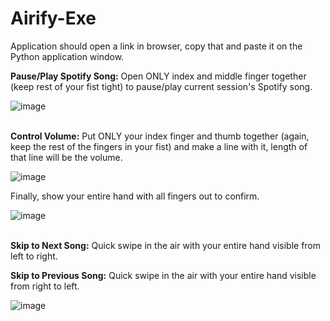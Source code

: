 # Airify-Exe

Application should open a link in browser, copy that and paste it on the Python application window.


**Pause/Play Spotify Song:** Open ONLY index and middle finger together (keep rest of your fist tight) to pause/play current session's Spotify song.

![image](https://user-images.githubusercontent.com/30185594/146083803-9d43c4f6-316b-496f-b4f2-14d83c23eb6e.png)

\
**Control Volume:** Put ONLY your index finger and thumb together (again, keep the rest of the fingers in your fist) and make a line with it, length of that line will be the volume.

![image](https://user-images.githubusercontent.com/30185594/146084017-2d449aaf-a845-47e3-8fb3-a25b3f8424e4.png)

Finally, show your entire hand with all fingers out to confirm.

![image](https://user-images.githubusercontent.com/30185594/146084104-ecefe666-92ae-4ceb-b2df-f4dc3adf347d.png)

\
**Skip to Next Song:** Quick swipe in the air with your entire hand visible from left to right.

**Skip to Previous Song:** Quick swipe in the air with your entire hand visible from right to left.

![image](https://user-images.githubusercontent.com/30185594/146084428-ee04d1d3-ac46-4a0e-8dfc-871b69aaff31.png)
